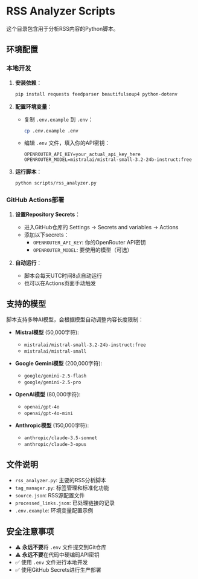 # RSS Analyzer Scripts

这个目录包含用于分析RSS内容的Python脚本。

## 环境配置

### 本地开发

1. **安装依赖**：
   ```bash
   pip install requests feedparser beautifulsoup4 python-dotenv
   ```

2. **配置环境变量**：
   - 复制 `.env.example` 到 `.env`：
     ```bash
     cp .env.example .env
     ```
   - 编辑 `.env` 文件，填入你的API密钥：
     ```
     OPENROUTER_API_KEY=your_actual_api_key_here
     OPENROUTER_MODEL=mistralai/mistral-small-3.2-24b-instruct:free
     ```

3. **运行脚本**：
   ```bash
   python scripts/rss_analyzer.py
   ```

### GitHub Actions部署

1. **设置Repository Secrets**：
   - 进入GitHub仓库的 Settings → Secrets and variables → Actions
   - 添加以下secrets：
     - `OPENROUTER_API_KEY`: 你的OpenRouter API密钥
     - `OPENROUTER_MODEL`: 要使用的模型（可选）

2. **自动运行**：
   - 脚本会每天UTC时间8点自动运行
   - 也可以在Actions页面手动触发

## 支持的模型

脚本支持多种AI模型，会根据模型自动调整内容长度限制：

- **Mistral模型** (50,000字符):
  - `mistralai/mistral-small-3.2-24b-instruct:free`
  - `mistralai/mistral-small`

- **Google Gemini模型** (200,000字符):
  - `google/gemini-2.5-flash`
  - `google/gemini-2.5-pro`

- **OpenAI模型** (80,000字符):
  - `openai/gpt-4o`
  - `openai/gpt-4o-mini`

- **Anthropic模型** (150,000字符):
  - `anthropic/claude-3.5-sonnet`
  - `anthropic/claude-3-opus`

## 文件说明

- `rss_analyzer.py`: 主要的RSS分析脚本
- `tag_manager.py`: 标签管理和标准化功能
- `source.json`: RSS源配置文件
- `processed_links.json`: 已处理链接的记录
- `.env.example`: 环境变量配置示例

## 安全注意事项

- ⚠️ **永远不要**将 `.env` 文件提交到Git仓库
- ⚠️ **永远不要**在代码中硬编码API密钥
- ✅ 使用 `.env` 文件进行本地开发
- ✅ 使用GitHub Secrets进行生产部署